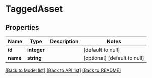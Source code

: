 # TaggedAsset

## Properties
Name | Type | Description | Notes
------------ | ------------- | ------------- | -------------
**id** | **integer** |  | [default to null]
**name** | **string** |  | [optional] [default to null]

[[Back to Model list]](../README.md#documentation-for-models) [[Back to API list]](../README.md#documentation-for-api-endpoints) [[Back to README]](../README.md)


